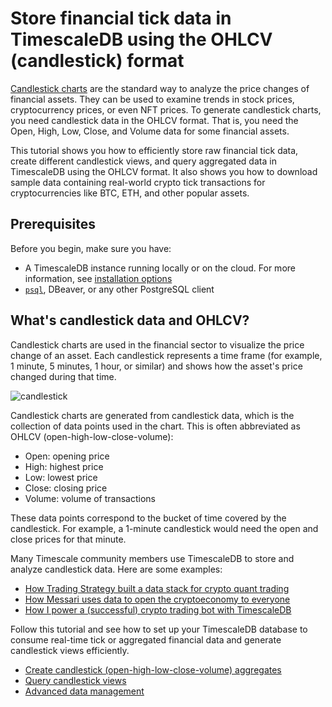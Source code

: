 # Store financial tick data in TimescaleDB using the OHLCV (candlestick) format
[Candlestick charts][charts] are the standard way to analyze the price changes of
financial assets. They can be used to examine trends in stock prices, cryptocurrency prices, 
or even NFT prices. To generate candlestick charts, you need candlestick data in
the OHLCV format. That is, you need the Open, High, Low, Close, and Volume data for
some financial assets.

This tutorial shows you how to efficiently store raw financial tick
data, create different candlestick views, and query aggregated data in
TimescaleDB using the OHLCV format. It also shows you how to download sample
data containing real-world crypto tick transactions for cryptocurrencies like
BTC, ETH, and other popular assets.

## Prerequisites
Before you begin, make sure you have:
* A TimescaleDB instance running locally or on the cloud. For more information, see [installation options](/install/latest/)
* [`psql`](/how-to-guides/connecting/psql), DBeaver, or any other PostgreSQL client

## What's candlestick data and OHLCV?
Candlestick charts are used in the financial sector to visualize the price
change of an asset. Each candlestick represents a time
frame (for example, 1 minute, 5 minutes, 1 hour, or similar) and shows how the asset's
price changed during that time.

![candlestick](https://assets.timescale.com/docs/images/tutorials/intraday-stock-analysis/candlestick_fig.png)

Candlestick charts are generated from candlestick data, which is the collection of data points
used in the chart. This is often abbreviated
as OHLCV (open-high-low-close-volume):

* Open: opening price
* High: highest price 
* Low: lowest price 
* Close: closing price
* Volume: volume of transactions

These data points correspond to the bucket of time covered by the candlestick.
For example, a 1-minute candlestick would need the open and close prices for that minute.

Many Timescale community members use
TimescaleDB to store and analyze candlestick data. Here are some examples:
* [How Trading Strategy built a data stack for crypto quant trading][trading-strategy]
* [How Messari uses data to open the cryptoeconomy to everyone][messari]
* [How I power a (successful) crypto trading bot with TimescaleDB][bot]

Follow this tutorial and see how to set up your TimescaleDB database to consume real-time tick or aggregated financial data and generate candlestick views efficiently.

* [Create candlestick (open-high-low-close-volume) aggregates][create]
* [Query candlestick views][query]
* [Advanced data management][manage]


[charts]: https://www.investopedia.com/terms/c/candlestick.asp
[trading-strategy]: https://www.timescale.com/blog/how-trading-strategy-built-a-data-stack-for-crypto-quant-trading/
[messari]: https://www.timescale.com/blog/how-messari-uses-data-to-open-the-cryptoeconomy-to-everyone/
[bot]: https://www.timescale.com/blog/how-i-power-a-successful-crypto-trading-bot-with-timescaledb/
[install-timescale]: /install/latest/
[psql-install]: /how-to-guides/connecting/psql
[create]: /tutorials/financial-candlestick-tick-data/create-candlestick-aggregates
[query]: /tutorials/financial-candlestick-tick-data/query-candlestick-views
[manage]: /tutorials/financial-candlestick-tick-data/advanced-data-management